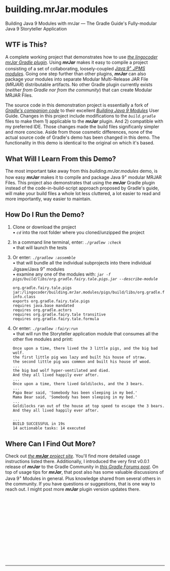 # building.mrJar.modules

Building Java 9 Modules with mrJar — The Gradle Guide's Fully-modular Java 9 Storyteller Application

## WTF is This?

A complete working project that demonstrates how to use [*the lingocoder mrJar Gradle plugin*](http://bit.ly/mrJar). Using ***mrJar*** makes it easy to compile a project consisting of a set of collaborating, loosely-coupled [*Java 9<sup>+</sup> JPMS modules*](http://bit.ly/SoTmS). Going one step further than other plugins, ***mrJar*** can also package your modules into separate Modular Multi-Release JAR File (*MRJAR*) distributable artifacts. No other Gradle plugin currently exists (*neither from Gradle nor from the community*) that can create Modular MRJAR Files.

The source code in this demonstration project is essentially a fork of [*Gradle's companion code*](http://bit.ly/BldJ9Mods) to their excellent [*Building Java 9 Modules*](http://bit.ly/BldJ9Guide) User Guide. Changes in this project include modifications to the *`build.gradle`* files to make them 1) applicable to the ***mrJar*** plugin. And 2) compatible with my preferred IDE. Those changes made the build files significanly simpler and more concise. Aside from those cosmetic differences, none of the actual source code of Gradle's demo has been changed in this demo. The functionality in this demo is identical to the original on which it's based.

## What Will I Learn From this Demo?
The most important take away from this *building.mrJar.modules* demo, is how easy ***mrJar*** makes it to compile and package Java 9<sup>+</sup> modular MRJAR Files. This project also demonstrates that using the ***mrJar*** Gradle plugin instead of the code-in-build-script approach proposed by Gradle's guide, will make your build files a whole lot less cluttered, a lot easier to read and more importantly, way easier to maintain. 

## How Do I Run the Demo?

1. Clone or download the project <br />
   • *`cd`* into the root folder where you cloned/unzipped the project
2. In a command line terminal, enter: *`./gradlew :check`* <br />
   • that will launch the tests
3. Or enter: *`./gradlew :assemble`* <br />
   • that will bundle all the individual subprojects into there individual Jigsaw/Java 9<sup>+</sup> modules <br />
   • examine any one of the modules with: *`jar -f pigs/build/libs/org.gradle.fairy.tale.pigs.jar --describe-module`* <br />
    ```
    org.gradle.fairy.tale.pigs jar:/lingocoder/building.mrJar.modules/pigs/build/libs/org.gradle.fairy.tale.pigs.jar/!module-info.class
    exports org.gradle.fairy.tale.pigs
    requires java.base mandated
    requires org.gradle.actors
    requires org.gradle.fairy.tale transitive
    requires org.gradle.fairy.tale.formula
    ```
4. Or enter: *`./gradlew :fairy:run`* <br />
   • that will run the Storyteller application module that consumes all the other five modules and print:

    ```
    Once upon a time, there lived the 3 little pigs, and the big bad wolf.
    the first little pig was lazy and built his house of straw.
    the second little pig was common and built his house of wood.
    ...
    the big bad wolf hyper-ventilated and died.
    And they all lived happily ever after.
    ...
    Once upon a time, there lived Goldilocks, and the 3 bears.
    ...
    Papa Bear said, 'Somebody has been sleeping in my bed.'
    Mama Bear said, 'Somebody has been sleeping in my bed.'
    ...
    Goldilocks ran out of the house at top speed to escape the 3 bears.
    And they all lived happily ever after.

    ...
    BUILD SUCCESSFUL in 19s
    14 actionable tasks: 14 executed

    ```   


## Where Can I Find Out More?

Check out [*the **mrJar** project site*](http://bit.ly/mrjarsite). You'll find more detailed usage instructions listed there. Additionally, I introduced the very first v0.0.1 release of ***mrJar*** to the Gradle Community in [*this Gradle Forums post*](http://bit.ly/mrJarNtro). On top of usage tips for ***mrJar***, that post also has some valuable discussions of Java 9<sup>+</sup> Modules in general. Plus knowledge shared from several others in the community. If you have questions or suggestions, that is one way to reach out. I might post more ***mrJar*** plugin version updates there.

<br />
<br />
<br />
<br />
<br />
<br />
<br />
<br />
<br />
<br />
<br />
<br />  
  
  
  
  
  
  
  
  
  
  
______


